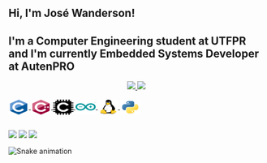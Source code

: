 ## Hi, I'm José Wanderson!
## I'm a Computer Engineering student at UTFPR and I'm currently Embedded Systems Developer at AutenPRO
<div align="center">
  <a href="https://github.com/joswan2567">
  <img height="180em" src="https://github-readme-stats.vercel.app/api?username=joswan2567&show_icons=true&theme=react&include_all_commits=true&count_private=true"/>
  <img height="180em" src="https://github-readme-stats.vercel.app/api/top-langs/?username=joswan2567&layout=compact&langs_count=7&theme=react"/>
  </div>
<div style="display: inline_block"><br>
 
  <img align="center" alt="Joswan-C++" height="30" width="40" src="https://raw.githubusercontent.com/devicons/devicon/master/icons/c/c-original.svg">
  <img align="center" alt="Joswan-Ts" height="30" width="40" src="https://raw.githubusercontent.com/devicons/devicon/master/icons/cplusplus/cplusplus-original.svg">
  <img align="center" alt="Joswan-EmbeddedC" height="30" width="40" src="https://raw.githubusercontent.com/devicons/devicon/master/icons/embeddedc/embeddedc-plain.svg">
  <img align="center" alt="Joswan-Arduino" height="30" width="40" src="https://raw.githubusercontent.com/devicons/devicon/master/icons/arduino/arduino-original.svg"> 
  <img align="center" alt="Joswan-Linux" height="30" width="40" src="https://raw.githubusercontent.com/devicons/devicon/master/icons/linux/linux-original.svg">
  <img align="center" alt="Joswan-Python" height="30" width="40" src="https://raw.githubusercontent.com/devicons/devicon/master/icons/python/python-original.svg">
 
  ##
  
<div>
 <a href="https://discord.com/channels/@me/809764458963533854" target="_blank"><img src="https://img.shields.io/badge/Discord-7289DA?style=for-the-badge&logo=discord&logoColor=white" target="_blank"></a>
  <a href = "mailto:wandersonjose75@gmail.com"><img src="https://img.shields.io/badge/-Gmail-%23333?style=for-the-badge&logo=gmail&logoColor=white" target="_blank"></a>
  <a href="https://www.linkedin.com/in/jose-wanderson-silva-dos-santos-39908a169" target="_blank"><img src="https://img.shields.io/badge/-LinkedIn-%230077B5?style=for-the-badge&logo=linkedin&logoColor=white" target="_blank"></a>

  ![Snake animation](https://github.com/joswan2567/joswan2567/blob/output/github-contribution-grid-snake.svg)
 
</div>
